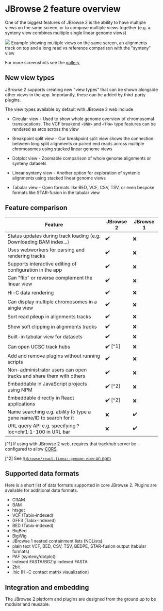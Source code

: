# JBrowse 2 feature overview

One of the biggest features of JBrowse 2 is the ability to have multiple views
on the same screen, or to compose multiple views together (e.g. a synteny view
combines multiple single linear genome views)

![](./img/linear_longread.png)
Example showing multiple views on the same screen, an alignments track on top
and a long read vs reference comparison with the "synteny" view

For more screenshots see the [gallery](./gallery)

## New view types

JBrowse 2 supports creating new "view types" that can be shown alongside other
views in the app. Importantly, these can be added by third-party plugins.

The view types available by default with JBrowse 2 web include

- Circular view - Used to show whole genome overview of chromosomal
  translocations. The VCF breakend `<BND>` and `<TRA>` type features can be
  rendered as arcs across the view

- Breakpoint split view - Our breakpoint split view shows the connection
  between long split alignments or paired end reads across multiple chromosomes
  using stacked linear genome views

- Dotplot view - Zoomable comparison of whole genome alignments or synteny
  datasets

- Linear synteny view - Another option for exploration of syntenic alignments
  using stacked linear genome views

- Tabular view - Open formats like BED, VCF, CSV, TSV, or even bespoke
  formats like STAR-fusion in the tabular view

## Feature comparison

| Feature                                                             | JBrowse 2               | JBrowse 1          |
| ------------------------------------------------------------------- | ----------------------- | ------------------ |
| Status updates during track loading (e.g. Downloading BAM index...) | :heavy_check_mark:      | :x:                |
| Uses webworkers for parsing and rendering tracks                    | :heavy_check_mark:      | :x:                |
| Supports interactive editing of configuration in the app            | :heavy_check_mark:      | :x:                |
| Can "flip" or reverse complement the linear view                    | :heavy_check_mark:      | :x:                |
| Hi-C data rendering                                                 | :heavy_check_mark:      | :x:                |
| Can display multiple chromosomes in a single view                   | :heavy_check_mark:      | :x:                |
| Sort read pileup in alignments tracks                               | :heavy_check_mark:      | :x:                |
| Show soft clipping in alignments tracks                             | :heavy_check_mark:      | :x:                |
| Built-in tabular view for datasets                                  | :heavy_check_mark:      | :x:                |
| Can open UCSC track hubs                                            | :heavy_check_mark: [^1] | :x:                |
| Add and remove plugins without running scripts                      | :heavy_check_mark:      | :x:                |
| Non-administrator users can open tracks and share them with others  | :heavy_check_mark:      | :x:                |
| Embeddable in JavaScript projects using NPM                         | :heavy_check_mark: [^2] | :x:                |
| Embeddable directly in React applications                           | :heavy_check_mark: [^2] | :x:                |
| Name searching e.g. ability to type a gene name/ID to search for it | :x:                     | :heavy_check_mark: |
| URL query API e.g. specifying ?loc=chr1:1-100 in URL bar            | :x:                     | :heavy_check_mark: |

[^1] If using with JBrowse 2 web, requires that trackhub server be configured to allow [CORS](https://developer.mozilla.org/en-US/docs/Web/HTTP/CORS)

[^2] See [`@jbrowse/react-linear-genome-view` on npm](https://www.npmjs.com/package/@jbrowse/react-linear-genome-view)

## Supported data formats

Here is a short list of data formats supported in core JBrowse 2. Plugins are available for additional data formats.

- CRAM
- BAM
- htsget
- VCF (Tabix-indexed)
- GFF3 (Tabix-indexed)
- BED (Tabix-indexed)
- BigBed
- BigWig
- JBrowse 1 nested containment lists (NCLists)
- plain text VCF, BED, CSV, TSV, BEDPE, STAR-fusion output (tabular formats)
- PAF (synteny/dotplot)
- Indexed FASTA/BGZip indexed FASTA
- 2bit
- .hic (Hi-C contact matrix visualization)

## Integration and embedding

The JBrowse 2 platform and plugins are designed from the ground up to be modular and reusable.
